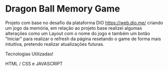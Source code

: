 # Dragon Ball Memory Game

Projeto com base no desafio da plataforma DIO https://web.dio.me/ criando um jogo da memória, em relação ao projeto base realizei algumas alterações como um Layout com o nome do jogo e também um botão "Iniciar" para realizar o refresh da página resetando o game de forma mais intuitiva, pretendo realizar atualizações futuras.

Tecnologias Utilizadas!

HTML / CSS e JAVASCRIPT 

